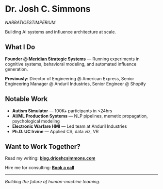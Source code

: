 # Dr. Josh C. Simmons

*NARRATIOESTIMPERIUM*

Building AI systems and influence architecture at scale.

## What I Do

**Founder @ [Meridian Strategic Systems](https://meridianstrategicsystems.com/)** — Running experiments in cognitive systems, behavioral modeling, and automated influence generation.

**Previously:** Director of Engineering @ American Express, Senior Engineering Manager @ Anduril Industries, Senior Engineer @ Shopify

## Notable Work

- **Autism Simulator** — 100K+ participants in <24hrs
- **AI/ML Production Systems** — NLP pipelines, memetic propagation, psychological modeling
- **Electronic Warfare HMI** — Led team at Anduril Industries
- **Ph.D. UC Irvine** — Applied CS, data viz, VR

## Want to Work Together?

Read my writing: **[blog.drjoshcsimmons.com](https://blog.drjoshcsimmons.com)**

Hire me for consulting: **[Book a call](https://blog.drjoshcsimmons.com)**

---

*Building the future of human-machine teaming.*
